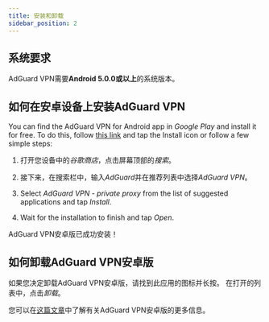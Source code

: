 ```yaml
---
title: 安装和卸载
sidebar_position: 2
---
```


## 系统要求

AdGuard VPN需要**Android 5.0.0或以上**的系统版本。

## 如何在安卓设备上安装AdGuard VPN

You can find the AdGuard VPN for Android app in *Google Play* and install it for free. To do this, follow [this link](https://play.google.com/store/apps/details?id=com.adguard.vpn) and tap the Install icon or follow a few simple steps:

1. 打开您设备中的*谷歌商店*，点击屏幕顶部的*搜索*。

2. 接下来，在搜索栏中，输入*AdGuard*并在推荐列表中选择*AdGuard VPN*。

3. Select *AdGuard VPN - private proxy* from the list of suggested applications and tap *Install*.

4. Wait for the installation to finish and tap *Open*.

AdGuard VPN安卓版已成功安装！

## 如何卸载AdGuard VPN安卓版

如果您决定卸载AdGuard VPN安卓版，请找到此应用的图标并长按。 在打开的列表中，点击*卸载*。

您可以在[这篇文章](overview.md)中了解有关AdGuard VPN安卓版的更多信息。